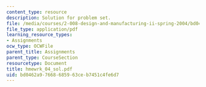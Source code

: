 ```yaml
---
content_type: resource
description: Solution for problem set.
file: /media/courses/2-008-design-and-manufacturing-ii-spring-2004/bd0462a97668685963ceb7451c4fe6d7_hmewrk_04_sol.pdf
file_type: application/pdf
learning_resource_types:
- Assignments
ocw_type: OCWFile
parent_title: Assignments
parent_type: CourseSection
resourcetype: Document
title: hmewrk_04_sol.pdf
uid: bd0462a9-7668-6859-63ce-b7451c4fe6d7
---
```


